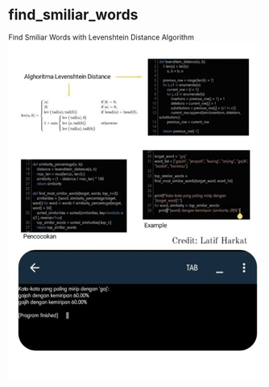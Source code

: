# find_smiliar_words
Find Smiliar Words with Levenshtein Distance Algorithm
<img src="img/Screenshot_20240624-030031_Gallery.jpg" />
